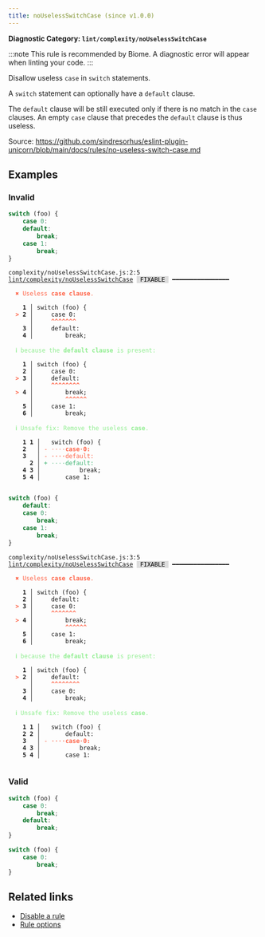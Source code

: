 ```yaml
---
title: noUselessSwitchCase (since v1.0.0)
---
```


**Diagnostic Category: `lint/complexity/noUselessSwitchCase`**

:::note
This rule is recommended by Biome. A diagnostic error will appear when linting your code.
:::

Disallow useless `case` in `switch` statements.

A `switch` statement can optionally have a `default` clause.

The `default` clause will be still executed only if there is no match in the `case` clauses.
An empty `case` clause that precedes the `default` clause is thus useless.

Source: https://github.com/sindresorhus/eslint-plugin-unicorn/blob/main/docs/rules/no-useless-switch-case.md

## Examples

### Invalid

```jsx
switch (foo) {
    case 0:
    default:
        break;
    case 1:
        break;
}
```

<pre class="language-text"><code class="language-text">complexity/noUselessSwitchCase.js:2:5 <a href="https://biomejs.dev/linter/rules/no-useless-switch-case">lint/complexity/noUselessSwitchCase</a> <span style="color: #000; background-color: #ddd;"> FIXABLE </span> ━━━━━━━━━━━━━━━━

<strong><span style="color: Tomato;">  </span></strong><strong><span style="color: Tomato;">✖</span></strong> <span style="color: Tomato;">Useless </span><span style="color: Tomato;"><strong>case clause</strong></span><span style="color: Tomato;">.</span>
  
    <strong>1 │ </strong>switch (foo) {
<strong><span style="color: Tomato;">  </span></strong><strong><span style="color: Tomato;">&gt;</span></strong> <strong>2 │ </strong>    case 0:
   <strong>   │ </strong>    <strong><span style="color: Tomato;">^</span></strong><strong><span style="color: Tomato;">^</span></strong><strong><span style="color: Tomato;">^</span></strong><strong><span style="color: Tomato;">^</span></strong><strong><span style="color: Tomato;">^</span></strong><strong><span style="color: Tomato;">^</span></strong><strong><span style="color: Tomato;">^</span></strong>
    <strong>3 │ </strong>    default:
    <strong>4 │ </strong>        break;
  
<strong><span style="color: lightgreen;">  </span></strong><strong><span style="color: lightgreen;">ℹ</span></strong> <span style="color: lightgreen;">because the </span><span style="color: lightgreen;"><strong>default clause</strong></span><span style="color: lightgreen;"> is present:</span>
  
    <strong>1 │ </strong>switch (foo) {
    <strong>2 │ </strong>    case 0:
<strong><span style="color: Tomato;">  </span></strong><strong><span style="color: Tomato;">&gt;</span></strong> <strong>3 │ </strong>    default:
   <strong>   │ </strong>    <strong><span style="color: Tomato;">^</span></strong><strong><span style="color: Tomato;">^</span></strong><strong><span style="color: Tomato;">^</span></strong><strong><span style="color: Tomato;">^</span></strong><strong><span style="color: Tomato;">^</span></strong><strong><span style="color: Tomato;">^</span></strong><strong><span style="color: Tomato;">^</span></strong><strong><span style="color: Tomato;">^</span></strong>
<strong><span style="color: Tomato;">  </span></strong><strong><span style="color: Tomato;">&gt;</span></strong> <strong>4 │ </strong>        break;
   <strong>   │ </strong>        <strong><span style="color: Tomato;">^</span></strong><strong><span style="color: Tomato;">^</span></strong><strong><span style="color: Tomato;">^</span></strong><strong><span style="color: Tomato;">^</span></strong><strong><span style="color: Tomato;">^</span></strong><strong><span style="color: Tomato;">^</span></strong>
    <strong>5 │ </strong>    case 1:
    <strong>6 │ </strong>        break;
  
<strong><span style="color: lightgreen;">  </span></strong><strong><span style="color: lightgreen;">ℹ</span></strong> <span style="color: lightgreen;">Unsafe fix</span><span style="color: lightgreen;">: </span><span style="color: lightgreen;">Remove the useless </span><span style="color: lightgreen;"><strong>case</strong></span><span style="color: lightgreen;">.</span>
  
    <strong>1</strong> <strong>1</strong><strong> │ </strong>  switch (foo) {
    <strong>2</strong>  <strong> │ </strong><span style="color: Tomato;">-</span> <span style="color: Tomato;"><span style="opacity: 0.8;">·</span></span><span style="color: Tomato;"><span style="opacity: 0.8;">·</span></span><span style="color: Tomato;"><span style="opacity: 0.8;">·</span></span><span style="color: Tomato;"><span style="opacity: 0.8;">·</span></span><span style="color: Tomato;"><strong>c</strong></span><span style="color: Tomato;"><strong>a</strong></span><span style="color: Tomato;"><strong>s</strong></span><span style="color: Tomato;"><strong>e</strong></span><span style="color: Tomato;"><span style="opacity: 0.8;"><strong>·</strong></span></span><span style="color: Tomato;"><strong>0</strong></span><span style="color: Tomato;"><strong>:</strong></span>
    <strong>3</strong>  <strong> │ </strong><span style="color: Tomato;">-</span> <span style="color: Tomato;"><span style="opacity: 0.8;"><strong>·</strong></span></span><span style="color: Tomato;"><span style="opacity: 0.8;"><strong>·</strong></span></span><span style="color: Tomato;"><span style="opacity: 0.8;"><strong>·</strong></span></span><span style="color: Tomato;"><span style="opacity: 0.8;"><strong>·</strong></span></span><span style="color: Tomato;">d</span><span style="color: Tomato;">e</span><span style="color: Tomato;">f</span><span style="color: Tomato;">a</span><span style="color: Tomato;">u</span><span style="color: Tomato;">l</span><span style="color: Tomato;">t</span><span style="color: Tomato;">:</span>
      <strong>2</strong><strong> │ </strong><span style="color: MediumSeaGreen;">+</span> <span style="color: MediumSeaGreen;"><span style="opacity: 0.8;">·</span></span><span style="color: MediumSeaGreen;"><span style="opacity: 0.8;">·</span></span><span style="color: MediumSeaGreen;"><span style="opacity: 0.8;">·</span></span><span style="color: MediumSeaGreen;"><span style="opacity: 0.8;">·</span></span><span style="color: MediumSeaGreen;">d</span><span style="color: MediumSeaGreen;">e</span><span style="color: MediumSeaGreen;">f</span><span style="color: MediumSeaGreen;">a</span><span style="color: MediumSeaGreen;">u</span><span style="color: MediumSeaGreen;">l</span><span style="color: MediumSeaGreen;">t</span><span style="color: MediumSeaGreen;">:</span>
    <strong>4</strong> <strong>3</strong><strong> │ </strong>          break;
    <strong>5</strong> <strong>4</strong><strong> │ </strong>      case 1:
  
</code></pre>

```jsx
switch (foo) {
    default:
    case 0:
        break;
    case 1:
        break;
}
```

<pre class="language-text"><code class="language-text">complexity/noUselessSwitchCase.js:3:5 <a href="https://biomejs.dev/linter/rules/no-useless-switch-case">lint/complexity/noUselessSwitchCase</a> <span style="color: #000; background-color: #ddd;"> FIXABLE </span> ━━━━━━━━━━━━━━━━

<strong><span style="color: Tomato;">  </span></strong><strong><span style="color: Tomato;">✖</span></strong> <span style="color: Tomato;">Useless </span><span style="color: Tomato;"><strong>case clause</strong></span><span style="color: Tomato;">.</span>
  
    <strong>1 │ </strong>switch (foo) {
    <strong>2 │ </strong>    default:
<strong><span style="color: Tomato;">  </span></strong><strong><span style="color: Tomato;">&gt;</span></strong> <strong>3 │ </strong>    case 0:
   <strong>   │ </strong>    <strong><span style="color: Tomato;">^</span></strong><strong><span style="color: Tomato;">^</span></strong><strong><span style="color: Tomato;">^</span></strong><strong><span style="color: Tomato;">^</span></strong><strong><span style="color: Tomato;">^</span></strong><strong><span style="color: Tomato;">^</span></strong><strong><span style="color: Tomato;">^</span></strong>
<strong><span style="color: Tomato;">  </span></strong><strong><span style="color: Tomato;">&gt;</span></strong> <strong>4 │ </strong>        break;
   <strong>   │ </strong>        <strong><span style="color: Tomato;">^</span></strong><strong><span style="color: Tomato;">^</span></strong><strong><span style="color: Tomato;">^</span></strong><strong><span style="color: Tomato;">^</span></strong><strong><span style="color: Tomato;">^</span></strong><strong><span style="color: Tomato;">^</span></strong>
    <strong>5 │ </strong>    case 1:
    <strong>6 │ </strong>        break;
  
<strong><span style="color: lightgreen;">  </span></strong><strong><span style="color: lightgreen;">ℹ</span></strong> <span style="color: lightgreen;">because the </span><span style="color: lightgreen;"><strong>default clause</strong></span><span style="color: lightgreen;"> is present:</span>
  
    <strong>1 │ </strong>switch (foo) {
<strong><span style="color: Tomato;">  </span></strong><strong><span style="color: Tomato;">&gt;</span></strong> <strong>2 │ </strong>    default:
   <strong>   │ </strong>    <strong><span style="color: Tomato;">^</span></strong><strong><span style="color: Tomato;">^</span></strong><strong><span style="color: Tomato;">^</span></strong><strong><span style="color: Tomato;">^</span></strong><strong><span style="color: Tomato;">^</span></strong><strong><span style="color: Tomato;">^</span></strong><strong><span style="color: Tomato;">^</span></strong><strong><span style="color: Tomato;">^</span></strong>
    <strong>3 │ </strong>    case 0:
    <strong>4 │ </strong>        break;
  
<strong><span style="color: lightgreen;">  </span></strong><strong><span style="color: lightgreen;">ℹ</span></strong> <span style="color: lightgreen;">Unsafe fix</span><span style="color: lightgreen;">: </span><span style="color: lightgreen;">Remove the useless </span><span style="color: lightgreen;"><strong>case</strong></span><span style="color: lightgreen;">.</span>
  
    <strong>1</strong> <strong>1</strong><strong> │ </strong>  switch (foo) {
    <strong>2</strong> <strong>2</strong><strong> │ </strong>      default:
    <strong>3</strong>  <strong> │ </strong><span style="color: Tomato;">-</span> <span style="color: Tomato;"><span style="opacity: 0.8;"><strong>·</strong></span></span><span style="color: Tomato;"><span style="opacity: 0.8;"><strong>·</strong></span></span><span style="color: Tomato;"><span style="opacity: 0.8;"><strong>·</strong></span></span><span style="color: Tomato;"><span style="opacity: 0.8;"><strong>·</strong></span></span><span style="color: Tomato;"><strong>c</strong></span><span style="color: Tomato;"><strong>a</strong></span><span style="color: Tomato;"><strong>s</strong></span><span style="color: Tomato;"><strong>e</strong></span><span style="color: Tomato;"><span style="opacity: 0.8;"><strong>·</strong></span></span><span style="color: Tomato;"><strong>0</strong></span><span style="color: Tomato;"><strong>:</strong></span>
    <strong>4</strong> <strong>3</strong><strong> │ </strong>          break;
    <strong>5</strong> <strong>4</strong><strong> │ </strong>      case 1:
  
</code></pre>

### Valid

```jsx
switch (foo) {
    case 0:
        break;
    default:
        break;
}
```

```jsx
switch (foo) {
    case 0:
        break;
}
```

## Related links

- [Disable a rule](/linter/#disable-a-lint-rule)
- [Rule options](/linter/#rule-options)
